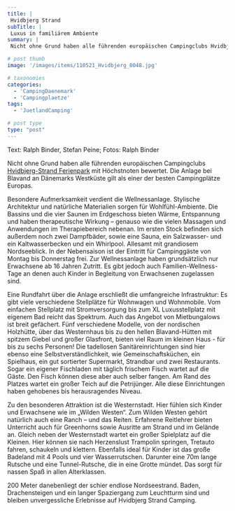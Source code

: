 ```yaml
---
title: |
 Hvidbjerg Strand
subTitle: |
 Luxus in familiärem Ambiente
summary: |
 Nicht ohne Grund haben alle führenden europäischen Campingclubs Hvidbjerg-Strand Ferienpark mit Höchstnoten bewertet. Die Anlage bei Blavand an Dänemarks Westküste gilt als einer der besten Campingplätze Europas. Besondere Aufmerksamkeit verdient die Wellnessanlage. Stylische Architektur und natürliche Materialien sorgen für

# post thumb
image: '/images/items/110521_Hvidbjerg_0048.jpg'

# taxonomies
categories: 
  - 'CampingDaenemark'
  - 'Campingplaetze'
tags:
  - 'JuetlandCamping'

# post type
type: "post"
---
```


Text: Ralph Binder, Stefan Peine; Fotos: Ralph Binder  

Nicht ohne Grund haben alle führenden europäischen Campingclubs [Hvidbjerg-Strand Ferienpark](http://caravaningreisen.de/LinkClick.aspx?link=http%3a%2f%2fwww.hvidbjergstrand.de%2f&tabid=683&portalid=5&mid=1662) mit Höchstnoten bewertet. Die Anlage bei Blavand an Dänemarks Westküste gilt als einer der besten Campingplätze Europas.  

Besondere Aufmerksamkeit verdient die Wellnessanlage. Stylische Architektur und natürliche Materialien sorgen für Wohlfühl-Ambiente. Die Bassins und die vier Saunen im Erdgeschoss bieten Wärme, Entspannung und haben therapeutische Wirkung – genauso wie die vielen Massagen und Anwendungen im Therapiebereich nebenan. Im ersten Stock befinden sich außerdem noch zwei Dampfbäder, sowie eine Sauna, ein Salzwasser- und ein Kaltwasserbecken und ein Whirlpool. Allesamt mit grandiosem Nordseeblick. In der Nebensaison ist der Eintritt für Campinggäste von Montag bis Donnerstag frei. Zur Wellnessanlage haben grundsätzlich nur Erwachsene ab 16 Jahren Zutritt. Es gibt jedoch auch Familien-Wellness-Tage an denen auch Kinder in Begleitung von Erwachsenen zugelassen sind.  

Eine Rundfahrt über die Anlage erschließt die umfangreiche Infrastruktur: Es gibt viele verschiedene Stellplätze für Wohnwagen und Wohnmobile. Vom einfachen Stellplatz mit Stromversorgung bis zum XL Luxusstellplatz mit eigenem Bad reicht das Spektrum. Auch das Angebot von Mietbungalows ist breit gefächert. Fünf verschiedene Modelle, von der nordischen Holzhütte, über das Westernhaus bis zu den hellen Blavand-Hütten mit spitzem Giebel und großer Glasfront, bieten viel Raum im kleinen Haus - für bis zu sechs Personen! Die tadellosen Sanitäreinrichtungen sind hier ebenso eine Selbstverständlichkeit, wie Gemeinschaftsküchen, ein Spielhaus, ein gut sortierter Supermarkt, Strandbar und zwei Restaurants. Sogar ein eigener Fischladen mit täglich frischem Fisch wartet auf die Gäste. Den Fisch können diese aber auch selber fangen. Am Rand des Platzes wartet ein großer Teich auf die Petrijünger. Alle diese Einrichtungen haben gehobenes bis herausragendes Niveau.  

Zu den besonderen Attraktion ist die Westernstadt. Hier fühlen sich Kinder und Erwachsene wie im „Wilden Westen“. Zum Wilden Westen gehört natürlich auch eine Ranch – und das Reiten. Erfahrene Reitlehrer bieten Unterricht auch für Greenhorns sowie Ausritte am Strand und im Gelände an. Gleich neben der Westernstadt wartet ein großer Spielplatz auf die Kleinen. Hier können sie nach Herzenslust Trampolin springen, Tretauto fahren, schaukeln und klettern. Ebenfalls ideal für Kinder ist das große Badeland mit 4 Pools und vier Wasserrutschen. Darunter eine 70m lange Rutsche und eine Tunnel-Rutsche, die in eine Grotte mündet. Das sorgt für nassen Spaß in allen Alterklassen.  

200 Meter danebenliegt der schier endlose Nordseestrand. Baden, Drachensteigen und ein langer Spaziergang zum Leuchtturm sind und bleiben unvergessliche Erlebnisse auf Hvidbjerg Strand Camping.